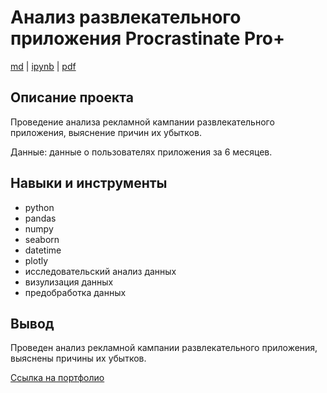 # Анализ развлекательного приложения Procrastinate Pro+

[md](https://github.com/F-Sergei/Yandex.Practicum_profile/blob/main/04.%20Анализ%20развлекательного%20приложения%20Procrastinate%20Pro%2B/Analysis_of_the_Procrastinate_Pro%2B_entertainment_application.md/Analysis_of_the_Procrastinate_Pro%2B_entertainment_application.md)  |  [ipynb](https://github.com/F-Sergei/Yandex.Practicum_profile/blob/main/04.%20Анализ%20развлекательного%20приложения%20Procrastinate%20Pro%2B/Analysis_of_the_Procrastinate_Pro%2B_entertainment_application.ipynb)  |  [pdf](https://github.com/F-Sergei/Yandex.Practicum_profile/blob/main/04.%20Анализ%20развлекательного%20приложения%20Procrastinate%20Pro%2B/Analysis_of_the_Procrastinate_Pro%2B_entertainment_application.pdf)

## Описание проекта

Проведение анализа рекламной кампании развлекательного приложения, выяснение причин их убытков. 

Данные: данные о пользователях приложения за 6 месяцев. 

## Навыки и инструменты

- python
- pandas
- numpy
- seaborn
- datetime
- plotly 
- исследовательский анализ данных
- визулизация данных 
- предобработка данных


## Вывод

Проведен анализ рекламной кампании развлекательного приложения, выяснены причины их убытков.

[Ссылка на портфолио](https://github.com/F-Sergei/Yandex.Practicum_profile/tree/main)